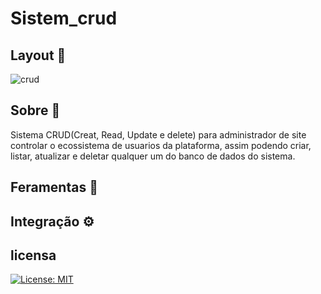 # Sistem_crud

## Layout :rocket:
![crud](https://user-images.githubusercontent.com/60804241/208266818-a3effa92-8245-4f83-b2ca-7f4075d5427f.png)


## Sobre :pencil:
  Sistema CRUD(Creat, Read, Update e delete) para administrador de site controlar o ecossistema de usuarios da plataforma, assim podendo criar, listar, atualizar e deletar qualquer um do banco de dados do sistema.

## Feramentas :hammer:


## Integração :gear:

## licensa
[![License: MIT](https://img.shields.io/badge/License-MIT-yellow.svg)](https://opensource.org/licenses/MIT)
